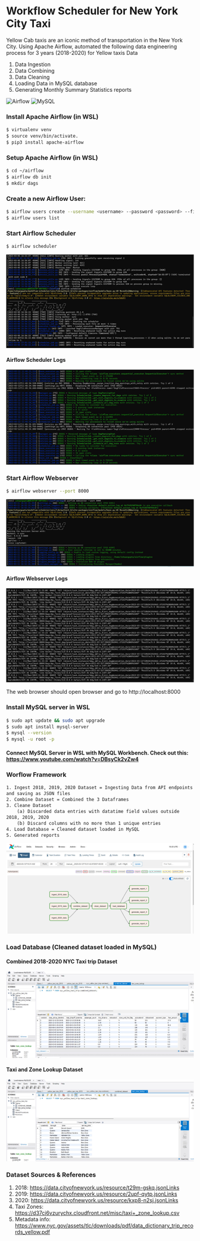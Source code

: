 # Workflow Scheduler for New York City Taxi 

Yellow Cab taxis are an iconic method of transportation in the New York City. Using Apache Airflow, automated the following data engineering process for 3 years (2018-2020) for Yellow taxis Data
1. Data Ingestion 
2. Data Combining
3. Data Cleaning
4. Loading Data in MySQL database
5. Generating Monthly Summary Statistics reports 
    
![Airflow](https://lh4.googleusercontent.com/JvfkB7JkgUjAnbhbTwaTGyxAblaM4hBF8ws6cWYkTg2DzJjf5IwMq3u4JKkptDrecx7dLUa4IQGCwp-9jGON_cD8US93432eNBHefNYf-4Qgv42znqLCMo0QeZyI6OLSr1uPw0X8)
![MySQL](https://avatars.githubusercontent.com/u/2452804?s=200&v=4)



### Install Apache Airflow (in WSL)
```bash
$ virtualenv venv
$ source venv/bin/activate.
$ pip3 install apache-airflow
```
### Setup Apache Airflow (in WSL)
```bash
$ cd ~/airflow
$ airflow db init
$ mkdir dags 
```
### Create a new Airflow User: 
```bash
$ airflow users create --username <username> --password <password> --firstname <first name> --lastname <last name> --role Admin --email <email>
$ airflow users list
```

### Start Airflow Scheduler
```bash
$ airflow scheduler
```
![SchedulerStart](./resources/airflow-scheduler-cli-start.jpg)
#### Airflow Scheduler Logs
![SchedulerStart](./resources/airflow-scheduler-cli-logs.jpg)

### Start Airflow Webserver
```bash
$ airflow webserver --port 8000
```
![WebserverStart](./resources/airflow-webserver-cli-start.jpg)

#### Airflow Webserver Logs
![WebserverStart](./resources/airflow-webserver-cli-logs.jpg)

The web browser should open browser and go to http://localhost:8000 

### Install MySQL server in WSL
```bash
$ sudo apt update && sudo apt upgrade
$ sudo apt install mysql-server
$ mysql --version
$ mysql -u root -p
```
#### Connect MySQL Server in WSL with MySQL Workbench. Check out this: https://www.youtube.com/watch?v=DBsyCk2vZw4

### Worflow Framework 
    1. Ingest 2018, 2019, 2020 Dataset = Ingesting Data from API endpoints and saving as JSON files
    2. Combine Dataset = Combined the 3 Dataframes
    3. Cleane Dataset 
        (a) Discarded data entries with datatime field values outside 2018, 2019, 2020
        (b) Discard columns with no more than 1 unique entries
    4. Load Database = Cleaned dataset loaded in MySQL
    5. Generated reports     
![Subsampling](./resources/workflow-diagram.jpg)

### Load Database (Cleaned dataset loaded in MySQL)
#### Combined 2018-2020 NYC Taxi trip Dataset
![Subsampling](./resources/load-data-mysql.jpg)
#### Taxi and Zone Lookup Dataset
![Subsampling](./resources/load-data-mysql2.jpg)


### Dataset Sources & References
1. 2018: https://data.cityofnewyork.us/resource/t29m-gskq.jsonLinks 
2. 2019: https://data.cityofnewyork.us/resource/2upf-qytp.jsonLinks 
3. 2020: https://data.cityofnewyork.us/resource/kxp8-n2sj.jsonLinks 
4. Taxi Zones: https://d37ci6vzurychx.cloudfront.net/misc/taxi+_zone_lookup.csv
5. Metadata info: https://www.nyc.gov/assets/tlc/downloads/pdf/data_dictionary_trip_records_yellow.pdf
